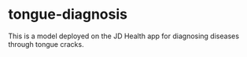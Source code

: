 # tongue-diagnosis
This is a model deployed on the JD Health app for diagnosing diseases through tongue cracks.
